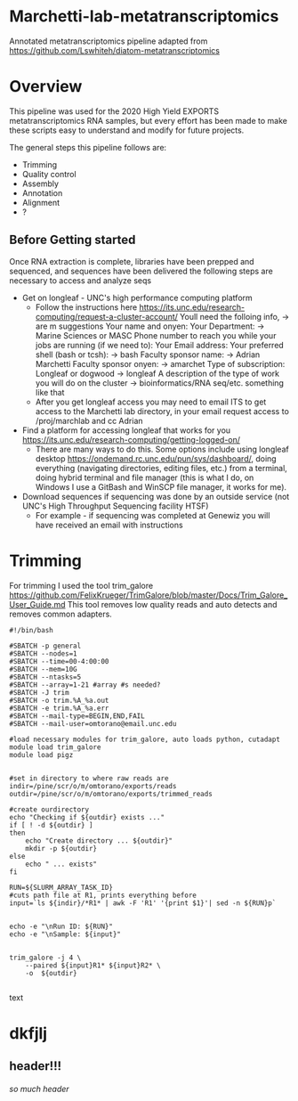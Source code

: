 # Marchetti-lab-metatranscriptomics
Annotated metatranscriptomics pipeline
adapted from https://github.com/Lswhiteh/diatom-metatranscriptomics
# Overview
This pipeline was used for the 2020 High Yield EXPORTS metatranscriptomics RNA samples, but every effort has been made to make these scripts easy to understand and modify for future projects. 

The general steps this pipeline follows are:
  - Trimming
  - Quality control
  - Assembly
  - Annotation 
  - Alignment
  - ?

## Before Getting started
Once RNA extraction is complete, libraries have been prepped and sequenced, and sequences have been delivered the following steps are necessary to access and analyze seqs

- Get on longleaf - UNC's high performance computing platform 
	- Follow the instructions here https://its.unc.edu/research-computing/request-a-cluster-account/
		Youll need the folloing info, -> are m suggestions
		Your name and onyen: 
		Your Department: -> Marine Sciences or MASC
		Phone number to reach you while your jobs are running (if we need to): 
		Your Email address:
		Your preferred shell (bash or tcsh): -> bash
		Faculty sponsor name: -> Adrian Marchetti
		Faculty sponsor onyen: -> amarchet
		Type of subscription: Longleaf or dogwood -> longleaf
		A description of the type of work you will do on the cluster -> bioinformatics/RNA seq/etc. something like that
	- After you get longleaf access you may need to email ITS to get access to the Marchetti lab directory, in your email request access to /proj/marchlab and cc Adrian
- Find a platform for accessing longleaf that works for you https://its.unc.edu/research-computing/getting-logged-on/
	- There are many ways to do this. Some options include using longleaf desktop https://ondemand.rc.unc.edu/pun/sys/dashboard/, doing everything (navigating directories, editing files, etc.) from a terminal, doing hybrid terminal and file manager (this is what I do, on Windows I use a GitBash and WinSCP file manager, it works for me). 
- Download sequences if sequencing was done by an outside service (not UNC's High Throughput Sequencing facility HTSF)
	- For example - if sequencing was completed at Genewiz you will have received an email with instructions 
 

# Trimming
For trimming I used the tool trim_galore https://github.com/FelixKrueger/TrimGalore/blob/master/Docs/Trim_Galore_User_Guide.md
This tool removes low quality reads and auto detects and removes common adapters.

```
#!/bin/bash

#SBATCH -p general
#SBATCH --nodes=1
#SBATCH --time=00-4:00:00
#SBATCH --mem=10G
#SBATCH --ntasks=5
#SBATCH --array=1-21 #array #s needed?
#SBATCH -J trim
#SBATCH -o trim.%A_%a.out
#SBATCH -e trim.%A_%a.err
#SBATCH --mail-type=BEGIN,END,FAIL
#SBATCH --mail-user=omtorano@email.unc.edu

#load necessary modules for trim_galore, auto loads python, cutadapt
module load trim_galore
module load pigz


#set in directory to where raw reads are
indir=/pine/scr/o/m/omtorano/exports/reads
outdir=/pine/scr/o/m/omtorano/exports/trimmed_reads

#create ourdirectory
echo "Checking if ${outdir} exists ..."
if [ ! -d ${outdir} ]
then
    echo "Create directory ... ${outdir}"
    mkdir -p ${outdir}
else
    echo " ... exists"
fi

RUN=${SLURM_ARRAY_TASK_ID}
#cuts path file at R1, prints everything before
input=`ls ${indir}/*R1* | awk -F 'R1' '{print $1}'| sed -n ${RUN}p`


echo -e "\nRun ID: ${RUN}"
echo -e "\nSample: ${input}"


trim_galore -j 4 \
	--paired ${input}R1* ${input}R2* \
	-o  ${outdir}
	

```
text  

# dkfjlj  
## header!!!  
###### so much header  

